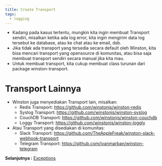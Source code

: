 ```yaml
---
title: Create Transport
tags:
  - logging
---
```


- Kadang pada kasus tertentu, mungkin kita ingin membuat Transport sendiri, misalkan ketika ada log error, kita ingin mengirim data log tersebut ke database, atau ke chat atau ke email, dsb.
- Jika tidak ada transport yang tersedia secara default oleh Winston, kita bisa mencari transport yang opensource di komunitas, atau bisa saja membuat transport sendiri secara manual jika kita mau.
- Untuk membuat transport, kita cukup membuat class turunan dari package winston-transport.

# Transport Lainnya

- Winston juga menyediakan Transport lain, misalkan:
  - Redis Transport: https://github.com/winstonjs/winston-redis
  - Syslog Transport: https://github.com/winstonjs/winston-syslog
  - CouchDB Transport: https://github.com/winstonjs/winston-couchdb
  - Loggy Transport: https://github.com/winstonjs/winston-loggly
- Atau Transport yang disediakan di komunitas:
  - Slack Transport: https://github.com/TheAppleFreak/winston-slack-webhook-transport
  - Telegram Transport: https://github.com/ivanmarban/winston-telegram

**Selanjutnya :** [Exceptions](exceptions.md)
